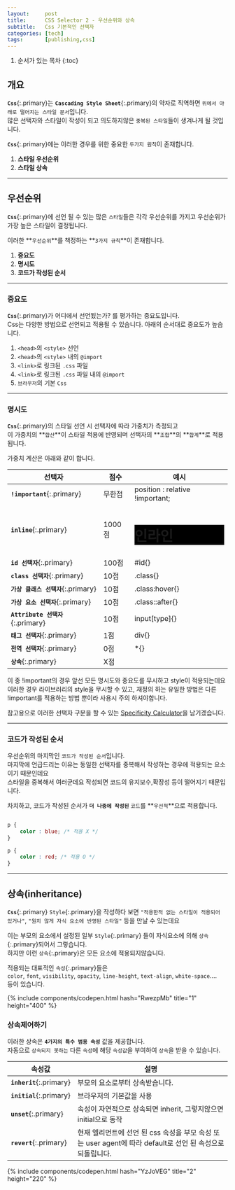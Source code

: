 ```yaml
---
layout:     post
title:      CSS Selector 2 - 우선순위와 상속
subtitle:   Css 기본적인 선택자
categories: [tech]
tags:       [publishing,css]
---
```


1. 순서가 있는 목차
{:toc}

## 개요
**`Css`**{:.primary}는 **`Cascading Style Sheet`**{:.primary}의 약자로 직역하면 `위에서 아래로 떨어지는 스타일 문서`입니다.<br/>
많은 선택자와 스타일이 작성이 되고 의도하지않은 `중복된 스타일`들이 생겨나게 될 것입니다.<br/>

**`Css`**{:.primary}에는 이러한 경우를 위한 중요한 `두가지 원칙`이 존재합니다.

1. **스타일 우선순위**
2. **스타일 상속**

***

## 우선순위
**`Css`**{:.primary}에 선언 될 수 있는 많은 `스타일`들은 각각 우선순위를 가지고 우선순위가 가장 높은 스타일이 결정됩니다.<br/>

이러한 **`우선순위`**를 책정하는 **`3가지 규칙`**이 존재합니다.
1. **중요도**
2. **명시도**
3. **코드가 작성된 순서**

***

### 중요도
**`Css`**{:.primary}가 어디에서 선언됬는가? 를 평가하는 중요도입니다.<br/>
Css는 다양한 방법으로 선언되고 적용될 수 있습니다. 아래의 순서대로 중요도가 높습니다.

1. `<head>`의 `<style>` 선언
2. `<head>`의 `<style>` 내의 `@import`
3. `<link>`로 링크된 `.css` 파일
4. `<link>`로 링크된 `.css` 파일 내의 `@import`
5. `브라우저`의 기본 `Css`

***

### 명시도
**`Css`**{:.primary}의 스타일 선언 시 선택자에 따라 가중치가 측정되고<br/>
이 가중치의 **`합산`**이 스타일 적용에 반영되며 선택자의 **`조합`**의 **`합계`**로 적용됩니다.<br/>

가중치 계산은 아래와 같이 합니다.

| 선택자                            | 점수    | 예시                                           |
|--------------------------------|-------|----------------------------------------------|
| **`!important`**{:.primary}    | 무한점   | position : relative !important;              |
| **`inline`**{:.primary}        | 1000점 | <h1 style='background-color: black'>인라인</h1> |
| **`id 선택자`**{:.primary}        | 100점  | #id{}                                        |
| **`class 선택자`**{:.primary}     | 10점   | .class{}                                     |
| **`가상 클래스 선택자`**{:.primary}    | 10점   | .class:hover{}                               |
| **`가상 요소 선택자`**{:.primary}     | 10점   | .class::after{}                              |
| **`Attribute 선택자`**{:.primary} | 10점   | input[type]{}                                |
| **`태그 선택자`**{:.primary}        | 1점    | div{}                                        |
| **`전역 선택자`**{:.primary}        | 0점    | *{}                                          |
| **`상속`**{:.primary}            | X점    ||

이 중 !important의 경우 앞선 모든 명시도와 중요도를 무시하고 style이 적용되는데요<br/>
이러한 경우 라이브러리의 style을 무시할 수 있고, 재정의 하는 유일한 방법은 다른 !important를 적용하는 방법 뿐이라
사용시 주의 하셔야합니다.

참고용으로 이러한 선택자 구분을 할 수 있는 [Specificity Calculator]을 남기겠습니다.<br/>

***

### 코드가 작성된 순서
우선순위의 마지막인 `코드가 작성된 순서`입니다.<br/>
마지막에 언급드리는 이유는 동일한 선택자를 중복해서 작성하는 경우에 적용되는 요소이기 때문인데요<br/>
스타일을 중복해서 여러군데요 작성되면 코드의 유지보수,확장성 등이 떨어지기 때문입니다.<br/>

차치하고, 코드가 작성된 순서가 **`더 나중에 작성된`** `코드`를 **`우선적`**으로 적용합니다.


```css

p {
    color : blue; /* 적용 X */
}

p {
    color : red; /* 적용 O */
}
```

***

## 상속(inheritance)
**`Css`**{:.primary} `Style`{:.primary}을 작성하다 보면 `"적용한적 없는 스타일이 적용되어 있거나"`, `"원치 않게 자식 요소에 반영된 스타일"` 등을 만날 수 있는데요

이는 부모의 요소에서 설정된 일부 `Style`{:.primary} 들이 자식요소에 의해 `상속`{:.primary}되어서 그렇습니다.<br/>
하지만 이런 `상속`{:.primary}은 모든 요소에 적용되지않습니다.<br/>

적용되는 대표적인 `속성`{:.primary}들은<br/>
`color`, `font`, `visibility`, `opacity`, `line-height`, `text-align`, `white-space`....<br/>
등이 있습니다.

{% include components/codepen.html hash="RwezpMb" title="1" height="400" %}<br/>

### 상속제어하기
이러한 상속은 **`4가지의 특수 범용 속성`** 값을 제공합니다.<br/>
자동으로 `상속되지 못하는` 다른 `속성`에 해당 `속성값`을 부여하여 `상속`을 받을 수 있습니다.

| 속성값                      | 설명                                                                      |
|--------------------------|-------------------------------------------------------------------------|
| **`inherit`**{:.primary} | 부모의 요소로부터 상속받습니다.                                                       |
| **`initial`**{:.primary} | 브라우저의 기본값을 사용                                                           |
| **`unset`**{:.primary}   | 속성이 자연적으로 상속되면 inherit, 그렇지않으면 initial으로 동작                             |
| **`revert`**{:.primary}  | 현재 엘리먼트에 선언 된 css 속성을 부모 속성 또는 user agent에 따라 default로 선언 된 속성으로 되돌립니다. |


{% include components/codepen.html hash="YzJoVEG" title="2" height="220" %}<br/>

<!-- Links -->
[Specificity Calculator]: https://polypane.app/css-specificity-calculator